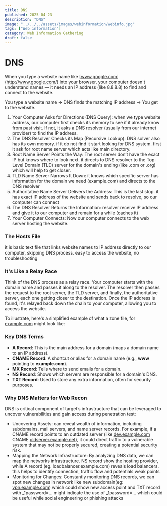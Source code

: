 ```yaml
---
title: DNS
published: 2025-04-23
description: "DNS"
image: "../../../assets/images/webinformation/webinfo.jpg"
tags: ["Web information"]
category: Web Information Gathering
draft: false
---
```

# DNS

When you type a website name like [www.google.com](http://www.google.com/) into your browser, your computer doesn't understand names — it needs an IP address (like 8.8.8.8) to find and connect to the website.

You type a website name → DNS finds the matching IP address → You get to the website.

1. Your Computer Asks for Directions (DNS Query): when we type website address, our computer first checks its memory to see if it already know from past visit. If not, it asks a DNS resolver (usually from our internet provider) to find the IP address.
2. The DNS Resolver Checks its Map (Recursive Lookup): DNS solver also has its own memory. if it do not find it start looking for DNS system. first it ask for root name server which acts like main directory.
3. Root Name Server Points the Way: The root server don’t have the exact IP but knows where to look next. it directs to DNS resolver to the Top-Level Domain (TLD) server for the domain's ending (like .com or .org) which will help to get closer.
4. TLD Name Server Narrows It Down: it knows which specific server has information for the domain we need (example.com) and directs to the DNS resolver 
5. Authoritative Name Server Delivers the Address: This is the last stop. it has exact IP address of the website and sends back to resolve, so our computer can connect
6. The DNS Resolver Returns the Information: resolver receive IP address and give it to our computer and remain for a while (caches it)
7. Your Computer Connects: Now our computer connects to the web server hosting the website.

### **The Hosts File**

it is basic text file that links website names to IP address directly to our computer, skipping DNS process. easy to access the website, no troubleshooting 

### **It's Like a Relay Race**

Think of the DNS process as a relay race. Your computer starts with the domain name and passes it along to the resolver. The resolver then passes the request to the root server, the TLD server, and finally, the authoritative server, each one getting closer to the destination. Once the IP address is found, it's relayed back down the chain to your computer, allowing you to access the website.

To illustrate, here's a simplified example of what a zone file, for [example.com](http://example.com/) might look like:

### Key DNS Terms

- **A Record**: This is the main address for a domain (maps a domain name to an IP address).
- **CNAME Record**: A shortcut or alias for a domain name (e.g., **www** pointing to **example.com**).
- **MX Record**: Tells where to send emails for a domain.
- **NS Record**: Shows which servers are responsible for a domain's DNS.
- **TXT Record**: Used to store any extra information, often for security purposes.

### **Why DNS Matters for Web Recon**

DNS is critical component of target’s infrastructure that can be leveraged to uncover vulnerabilities and gain access during penetration test:

- Uncovering Assets: can reveal wealth of information, including subdomains, mail servers, and name server records. For example, if a CNAME record points to an outdated server (like [dev.example.com](http://dev.example.com/) CNAME [oldserver.example.net](http://oldserver.example.net/)), it could direct traffic to a vulnerable system that may not be properly secured, creating a potential security risk.
- Mapping the Network Infrastructure: By analyzing DNS data, we can map the networks infrastructure. NS record show the hosting provider, while A record (eg. loadbalancer.example.com) reveals load balancers. this helps to identify connection, traffic flow and potentials weak points
- Monitoring for Changes: Constantly monitoring DNS records, we can spot new changes in network like new subdomain(eg: [vpn.example.com](http://vpn.example.com/)) which could show new access point and TXT record with _1password=… might indicate the use of _1password=… which could be useful while social engineering or phishing attacks
